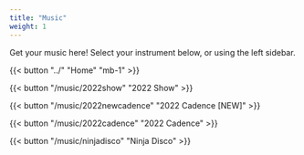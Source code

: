 ```yaml
---
title: "Music"
weight: 1
---
```


Get your music here! Select your instrument below, or using the left sidebar.


{{< button "../" "Home" "mb-1" >}}

{{< button "/music/2022show" "2022 Show" >}}

{{< button "/music/2022newcadence" "2022 Cadence [NEW]" >}}

{{< button "/music/2022cadence" "2022 Cadence" >}}

{{< button "/music/ninjadisco" "Ninja Disco" >}}